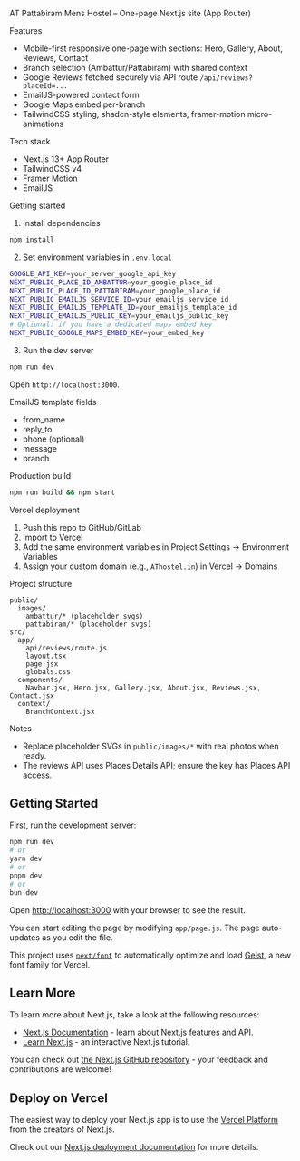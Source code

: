 AT Pattabiram Mens Hostel – One-page Next.js site (App Router)

Features
- Mobile-first responsive one-page with sections: Hero, Gallery, About, Reviews, Contact
- Branch selection (Ambattur/Pattabiram) with shared context
- Google Reviews fetched securely via API route `/api/reviews?placeId=...`
- EmailJS-powered contact form
- Google Maps embed per-branch
- TailwindCSS styling, shadcn-style elements, framer-motion micro-animations

Tech stack
- Next.js 13+ App Router
- TailwindCSS v4
- Framer Motion
- EmailJS

Getting started
1) Install dependencies
```bash
npm install
```

2) Set environment variables in `.env.local`
```bash
GOOGLE_API_KEY=your_server_google_api_key
NEXT_PUBLIC_PLACE_ID_AMBATTUR=your_google_place_id
NEXT_PUBLIC_PLACE_ID_PATTABIRAM=your_google_place_id
NEXT_PUBLIC_EMAILJS_SERVICE_ID=your_emailjs_service_id
NEXT_PUBLIC_EMAILJS_TEMPLATE_ID=your_emailjs_template_id
NEXT_PUBLIC_EMAILJS_PUBLIC_KEY=your_emailjs_public_key
# Optional: if you have a dedicated maps embed key
NEXT_PUBLIC_GOOGLE_MAPS_EMBED_KEY=your_embed_key
```

3) Run the dev server
```bash
npm run dev
```
Open `http://localhost:3000`.

EmailJS template fields
- from_name
- reply_to
- phone (optional)
- message
- branch

Production build
```bash
npm run build && npm start
```

Vercel deployment
1) Push this repo to GitHub/GitLab
2) Import to Vercel
3) Add the same environment variables in Project Settings → Environment Variables
4) Assign your custom domain (e.g., `AThostel.in`) in Vercel → Domains

Project structure
```
public/
  images/
    ambattur/* (placeholder svgs)
    pattabiram/* (placeholder svgs)
src/
  app/
    api/reviews/route.js
    layout.tsx
    page.jsx
    globals.css
  components/
    Navbar.jsx, Hero.jsx, Gallery.jsx, About.jsx, Reviews.jsx, Contact.jsx
  context/
    BranchContext.jsx
```

Notes
- Replace placeholder SVGs in `public/images/*` with real photos when ready.
- The reviews API uses Places Details API; ensure the key has Places API access.

## Getting Started

First, run the development server:

```bash
npm run dev
# or
yarn dev
# or
pnpm dev
# or
bun dev
```

Open [http://localhost:3000](http://localhost:3000) with your browser to see the result.

You can start editing the page by modifying `app/page.js`. The page auto-updates as you edit the file.

This project uses [`next/font`](https://nextjs.org/docs/app/building-your-application/optimizing/fonts) to automatically optimize and load [Geist](https://vercel.com/font), a new font family for Vercel.

## Learn More

To learn more about Next.js, take a look at the following resources:

- [Next.js Documentation](https://nextjs.org/docs) - learn about Next.js features and API.
- [Learn Next.js](https://nextjs.org/learn) - an interactive Next.js tutorial.

You can check out [the Next.js GitHub repository](https://github.com/vercel/next.js) - your feedback and contributions are welcome!

## Deploy on Vercel

The easiest way to deploy your Next.js app is to use the [Vercel Platform](https://vercel.com/new?utm_medium=default-template&filter=next.js&utm_source=create-next-app&utm_campaign=create-next-app-readme) from the creators of Next.js.

Check out our [Next.js deployment documentation](https://nextjs.org/docs/app/building-your-application/deploying) for more details.

